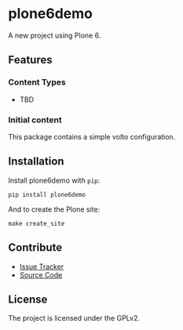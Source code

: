 # plone6demo

A new project using Plone 6.

## Features

### Content Types

- TBD

### Initial content

This package contains a simple volto configuration.

Installation
------------

Install plone6demo with `pip`:

```shell
pip install plone6demo
```
And to create the Plone site:

```shell
make create_site
```

## Contribute

- [Issue Tracker](https://github.com/collective/plone-6-demo-site/issues)
- [Source Code](https://github.com/collective/plone-6-demo-site/)

## License

The project is licensed under the GPLv2.
